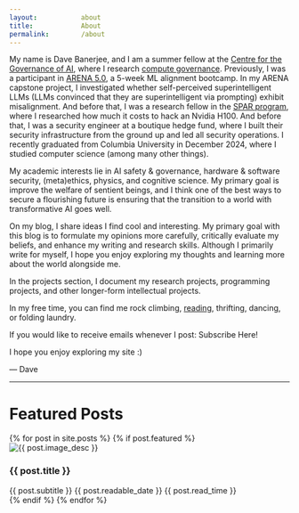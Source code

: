 ```yaml
---
layout:           about
title:            About
permalink:        /about
---
```


My name is Dave Banerjee, and I am a summer fellow at the [Centre for the Governance of AI](https://www.governance.ai/), where I research [compute governance](). Previously, I was a participant in [ARENA 5.0](https://www.arena.education/), a 5-week ML alignment bootcamp. In my ARENA capstone project, I investigated whether self-perceived superintelligent LLMs (LLMs convinced that they are superintelligent via prompting) exhibit misalignment. And before that, I was a research fellow in the [SPAR program](https://sparai.org/), where I researched how much it costs to hack an Nvidia H100. And before that, I was a security engineer at a boutique hedge fund, where I built their security infrastructure from the ground up and led all security operations. I recently graduated from Columbia University in December 2024, where I studied computer science (among many other things).

My academic interests lie in AI safety & governance, hardware & software security, (meta)ethics, physics, and cognitive science. My primary goal is improve the welfare of sentient beings, and I think one of the best ways to secure a flourishing future is ensuring that the transition to a world with transformative AI goes well.

On my blog, I share ideas I find cool and interesting. My primary goal with this blog is to formulate my opinions more carefully, critically evaluate my beliefs, and enhance my writing and research skills. Although I primarily write for myself, I hope you enjoy exploring my thoughts and learning more about the world alongside me.

In the projects section, I document my research projects, programming projects, and other longer-form intellectual projects.

In my free time, you can find me rock climbing, [reading](https://www.goodreads.com/user/show/136154707-dave-banerjee), thrifting, dancing, or folding laundry.

If you would like to receive emails whenever I post: <a href="https://mailchi.mp/fb3001298fbe/issic5ngxf" style="text-decoration: none" class="shortcode-text-button__button" target="_blank">Subscribe Here!</a>

I hope you enjoy exploring my site :)

— Dave

---

<h1>Featured Posts</h1>

<div class="grid-container">
  {% for post in site.posts %}
    {% if post.featured %}
      <div class="blog-post" onclick="window.location='{{ post.url }}';">
        <img class="blog-post-img" src="{{ post.image }}" alt="{{ post.image_desc }}">
        <h3 class="featured-post-title">{{ post.title }}</h3>
        <span class="featured-post-subtitle">{{ post.subtitle }}</span>
        <span class="readable-date">{{ post.readable_date }}</span>
        <span class="read-time">{{ post.read_time }} </span>
      </div>
    {% endif %}
  {% endfor %}
</div>